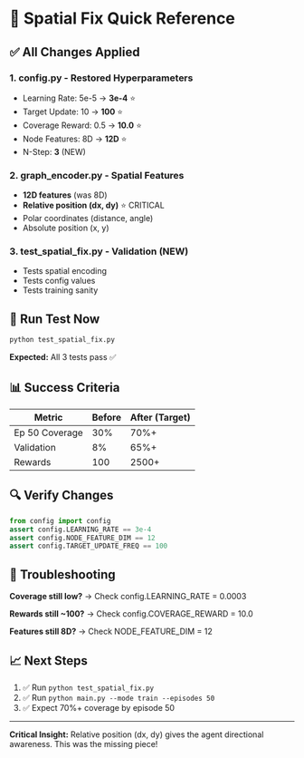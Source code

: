 # 🚀 Spatial Fix Quick Reference

## ✅ All Changes Applied

### 1. config.py - Restored Hyperparameters
- Learning Rate: 5e-5 → **3e-4** ⭐
- Target Update: 10 → **100** ⭐
- Coverage Reward: 0.5 → **10.0** ⭐
- Node Features: 8D → **12D** ⭐
- N-Step: **3** (NEW)

### 2. graph_encoder.py - Spatial Features
- **12D features** (was 8D)
- **Relative position (dx, dy)** ⭐ CRITICAL
- Polar coordinates (distance, angle)
- Absolute position (x, y)

### 3. test_spatial_fix.py - Validation (NEW)
- Tests spatial encoding
- Tests config values
- Tests training sanity

## 🧪 Run Test Now

```bash
python test_spatial_fix.py
```

**Expected:** All 3 tests pass ✅

## 📊 Success Criteria

| Metric | Before | After (Target) |
|--------|--------|----------------|
| Ep 50 Coverage | 30% | 70%+ |
| Validation | 8% | 65%+ |
| Rewards | 100 | 2500+ |

## 🔍 Verify Changes

```python
from config import config
assert config.LEARNING_RATE == 3e-4
assert config.NODE_FEATURE_DIM == 12
assert config.TARGET_UPDATE_FREQ == 100
```

## 🚨 Troubleshooting

**Coverage still low?**
→ Check config.LEARNING_RATE = 0.0003

**Rewards still ~100?**
→ Check config.COVERAGE_REWARD = 10.0

**Features still 8D?**
→ Check NODE_FEATURE_DIM = 12

## 📈 Next Steps

1. ✅ Run `python test_spatial_fix.py`
2. ✅ Run `python main.py --mode train --episodes 50`
3. ✅ Expect 70%+ coverage by episode 50

---

**Critical Insight:** Relative position (dx, dy) gives the agent directional awareness. This was the missing piece!
